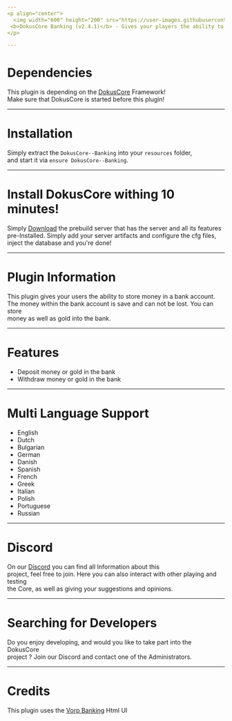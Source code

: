 ```yaml
---
<p align="center">
  <img width="600" height="200" src="https://user-images.githubusercontent.com/49053928/111937011-2e9b8080-8ac7-11eb-914a-a0d94380d611.gif"><br>
 <b>DokusCore Banking (v2.4.1)</b> - Gives your players the ability to store money in a safe place
</p>

---
```

# Dependencies
This plugin is depending on the [DokusCore](https://github.com/dokucore) Framework!<br>
Make sure that DokusCore is started before this plugin!

---
# Installation
Simply extract the `DokusCore--Banking` into your `resources` folder, <br>
and start it via `ensure DokusCore--Banking`.

---
# Install DokusCore withing 10 minutes!
Simply [Download](https://github.com/DokusCore/Server-Prebuild) the prebuild server that has the server and all its features <br>
pre-Installed. Simply add your server artifacts and configure the cfg files, <br>
inject the database and you're done!

---
# Plugin Information
This plugin gives your users the ability to store money in a bank account.<br>
The money within the bank account is save and can not be lost. You can store<br>
money as well as gold into the bank.

---
# Features
- Deposit money or gold in the bank
- Withdraw money or gold in the bank

---
# Multi Language Support
  - English
  - Dutch
  - Bulgarian
  - German
  - Danish
  - Spanish
  - French
  - Greek
  - Italian
  - Polish
  - Portuguese
  - Russian

---
# Discord
On our [Discord](https://discord.io/StageCoach) you can find all Information about this<br>
project, feel free to join. Here you can also interact with other playing and testing<br>
the Core, as well as giving your suggestions and opinions.

---
# Searching for Developers
Do you enjoy developing, and would you like to take part into the DokusCore<br>
project ? Join our Discord and contact one of the Administrators.

---
# Credits
This plugin uses the [Vorp Banking](https://github.com/VORPCORE/VORP-Banks) Html UI
